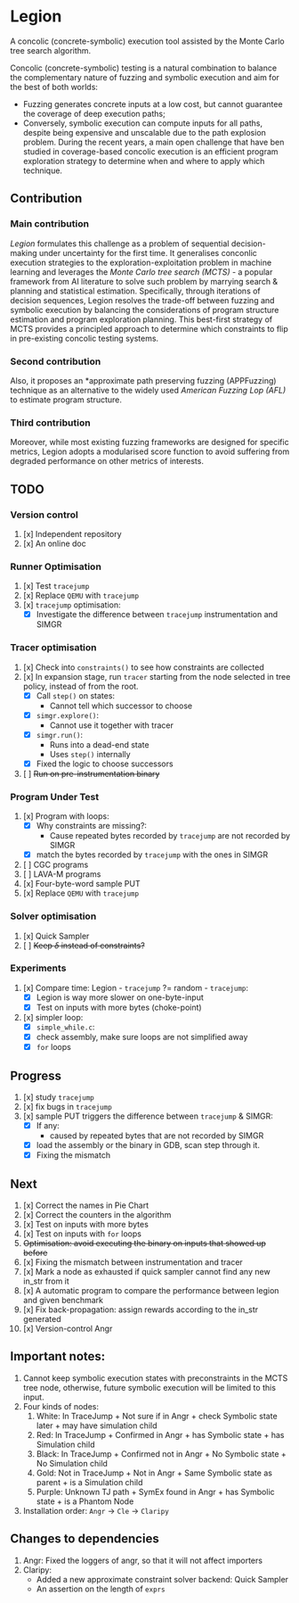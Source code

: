 # Legion

A concolic (concrete-symbolic) execution tool assisted by the Monte Carlo tree search algorithm.

Concolic (concrete-symbolic) testing is a natural combination to balance the complementary nature of fuzzing and symbolic execution and aim for the best of both worlds: 
   * Fuzzing generates concrete inputs at a low cost, but cannot guarantee the coverage of deep execution paths; 
   * Conversely, symbolic execution can compute inputs for all paths, despite being expensive and unscalable due to the path explosion problem.
  During the recent years, a main open challenge that have ben studied in coverage-based concolic execution is an efficient program exploration strategy to determine when and where to apply which technique.
  
## Contribution
### Main contribution
  *Legion* formulates this challenge as a problem of sequential decision-making under uncertainty for the first time. It generalises conconlic execution strategies to the exploration-exploitation problem in machine learning and leverages the *Monte Carlo tree search (MCTS)* - a popular framework from AI literature to solve such problem by marrying search \& planning and statistical estimation. Specifically, through iterations of decision sequences, Legion resolves the trade-off between fuzzing and symbolic execution by balancing the considerations of program structure estimation and program exploration planning. This best-first strategy of MCTS provides a principled approach to determine which constraints to flip in pre-existing concolic testing systems.

### Second contribution
  Also, it proposes an *approximate path preserving fuzzing (APPFuzzing) technique as an alternative to the widely used *American Fuzzing Lop (AFL)* to estimate program structure.

### Third contribution
Moreover, while most existing fuzzing frameworks are designed for specific metrics, Legion adopts a modularised score function to avoid suffering from degraded performance on other metrics of interests.



## TODO

### Version control

1. [x] Independent repository
2. [x] An online doc

### Runner Optimisation

1. [x] Test `tracejump`
2. [x] Replace `QEMU` with `tracejump`
3. [x] `tracejump` optimisation:
    * [x] Investigate the difference between `tracejump` instrumentation and SIMGR

### Tracer optimisation

1. [x] Check into `constraints()` to see how constraints are collected
2. [x] In expansion stage, run `tracer` starting from the node selected in tree policy, instead of from the root.
    * [x] Call `step()` on states:
        * Cannot tell which successor to choose
    * [x] `simgr.explore()`:
        * Cannot use it together with tracer
    * [x] `simgr.run()`:
        * Runs into a dead-end state
        * Uses `step()` internally
    * [x] Fixed the logic to choose successors
3. [ ] ~~Run on pre-instrumentation binary~~

### Program Under Test

1. [x] Program with loops:
    * [x] Why constraints are missing?:
        * Cause repeated bytes recorded by `tracejump` are not recorded by SIMGR
    * [x] match the bytes recorded by `tracejump` with the ones in SIMGR
2. [ ] CGC programs
3. [ ] LAVA-M programs
4. [x] Four-byte-word sample PUT
5. [x] Replace `QEMU` with `tracejump`

### Solver optimisation

1. [x] Quick Sampler
2. [ ] ~~Keep $\delta$ instead of constraints?~~

### Experiments

1. [x] Compare time: Legion - `tracejump` ?= random - `tracejump`:
    * [x] Legion is way more slower on one-byte-input
    * [x] Test on inputs with more bytes (choke-point)
2. [x] simpler loop:
    * [x] `simple_while.c`:
    * [x] check assembly, make sure loops are not simplified away
    * [x] `for` loops

## Progress

1. [x] study `tracejump`
2. [x] fix bugs in `tracejump`
3. [x] sample PUT triggers the difference between `tracejump` & SIMGR:
    * [x] If any:
        * caused by repeated bytes that are not recorded by SIMGR
    * [x] load the assembly or the binary in GDB, scan step through it.
    * [x] Fixing the mismatch

## Next
1. [x] Correct the names in Pie Chart
2. [x] Correct the counters in the algorithm
3. [x] Test on inputs with more bytes
4. [x] Test on inputs with `for` loops
5. ~~Optimisation: avoid executing the binary on inputs that showed up before~~
6. [x] Fixing the mismatch between instrumentation and tracer
7. [x] Mark a node as exhausted if quick sampler cannot find any new in_str from it
8. [x] A automatic program to compare the performance between legion and given benchmark
9. [x] Fix back-propagation: assign rewards according to the in_str generated
10. [x] Version-control Angr

## Important notes:
1. Cannot keep symbolic execution states with preconstraints in the MCTS tree node, otherwise, future symbolic execution will be limited to this input.
2. Four kinds of nodes:
    1. White:  In TraceJump     + Not sure if in Angr   + check Symbolic state later    + may have simulation child
    2. Red:    In TraceJump     + Confirmed in Angr     + has Symbolic state            + has Simulation child
    3. Black:  In TraceJump     + Confirmed not in Angr + No Symbolic state             + No Simulation child
    4. Gold:   Not in TraceJump + Not in Angr           + Same Symbolic state as parent + is a Simulation child
    5. Purple: Unknown TJ path  + SymEx found in Angr   + has Symbolic state            + is a Phantom Node
3. Installation order: `Angr` -> `Cle` -> `Claripy`


## Changes to dependencies
1. Angr: Fixed the loggers of angr, so that it will not affect importers
2. Claripy: 
    * Added a new approximate constraint solver backend: Quick Sampler
    * An assertion on the length of `exprs`
